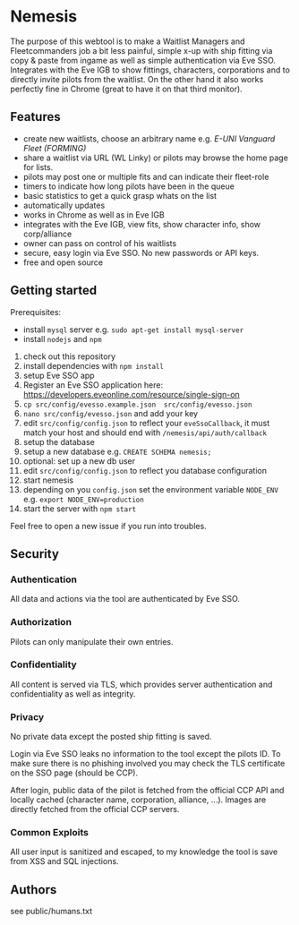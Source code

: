 # Nemesis

The purpose of this webtool is to make a Waitlist Managers and Fleetcommanders job a bit less painful,
simple x-up with ship fitting via copy & paste from ingame as well as simple authentication via Eve SSO. Integrates with the Eve 
IGB to show fittings, characters, corporations and to directly invite pilots from the waitlist.
On the other hand it also works perfectly fine in Chrome (great to have it on that third monitor).

## Features 

- create new waitlists, choose an arbitrary name e.g. *E-UNI Vanguard Fleet (FORMING)*
- share a waitlist via URL (WL Linky) or pilots may browse the home page for lists.
- pilots may post one or multiple fits and can indicate their fleet-role
- timers to indicate how long pilots have been in the queue
- basic statistics to get a quick grasp whats on the list
- automatically updates
- works in Chrome as well as in Eve IGB
- integrates with the Eve IGB, view fits, show character info, show corp/alliance
- owner can pass on control of his waitlists
- secure, easy login via Eve SSO. No new passwords or API keys.
- free and open source



## Getting started

Prerequisites:
- install `mysql` server e.g. `sudo apt-get install mysql-server`
- install `nodejs` and `npm`

1. check out this repository
2. install dependencies with `npm install`
3. setup Eve SSO app
  1. Register an Eve SSO application here: https://developers.eveonline.com/resource/single-sign-on
  1. `cp src/config/evesso.example.json  src/config/evesso.json`
  2. `nano src/config/evesso.json` and add your key
  3. edit `src/config/config.json` to reflect your `eveSsoCallback`, it must match your host and should end with `/nemesis/api/auth/callback`
4. setup the database
  2. setup a new database e.g. `CREATE SCHEMA nemesis;`
  3. optional: set up a new db user
  3. edit `src/config/config.json` to reflect you database configuration
5. start nemesis
  1. depending on you `config.json` set the environment variable `NODE_ENV` e.g. `export NODE_ENV=production`
  2. start the server with `npm start`

Feel free to open a new issue if you run into troubles.

## Security

### Authentication
All data and actions via the tool are authenticated by Eve SSO.

### Authorization
Pilots can only manipulate their own entries.

### Confidentiality
All content is served via TLS, which provides server authentication and confidentiality as well as integrity.

### Privacy
No private data except the posted ship fitting is saved.

Login via Eve SSO leaks no information
to the tool except the pilots ID. To make sure there is no phishing involved you may check
the TLS certificate on the SSO page (should be CCP).

After login, public data of the pilot is fetched from the official CCP API and
locally cached (character name, corporation, alliance, ...). Images are directly fetched from the
official CCP servers.

### Common Exploits
All user input is sanitized and escaped,
to my knowledge the tool is save from XSS and SQL injections.

## Authors
see public/humans.txt
